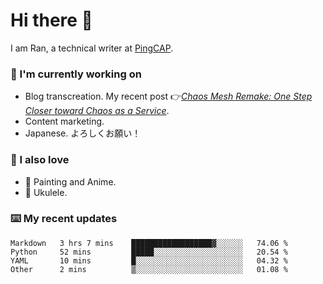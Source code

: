 # Hi there 👋

I am Ran, a technical writer at [PingCAP](https://pingcap.com/).

### 📝 I'm currently working on

- Blog transcreation. My recent post 👉[*Chaos Mesh Remake: One Step Closer toward Chaos as a Service*](https://pingcap.com/blog/chaos-mesh-remake-one-step-closer-toward-chaos-as-a-service).
- Content marketing.
- Japanese. よろしくお願い！ 

### 🤠 I also love

- 🎨 Painting and Anime. 
- 🎸 Ukulele.

### ⌨️ My recent updates

<!--START_SECTION:waka-->
```text
Markdown   3 hrs 7 mins    ██████████████████▓░░░░░░   74.06 % 
Python     52 mins         █████░░░░░░░░░░░░░░░░░░░░   20.54 % 
YAML       10 mins         █░░░░░░░░░░░░░░░░░░░░░░░░   04.32 % 
Other      2 mins          ▒░░░░░░░░░░░░░░░░░░░░░░░░   01.08 % 
```
<!--END_SECTION:waka-->
